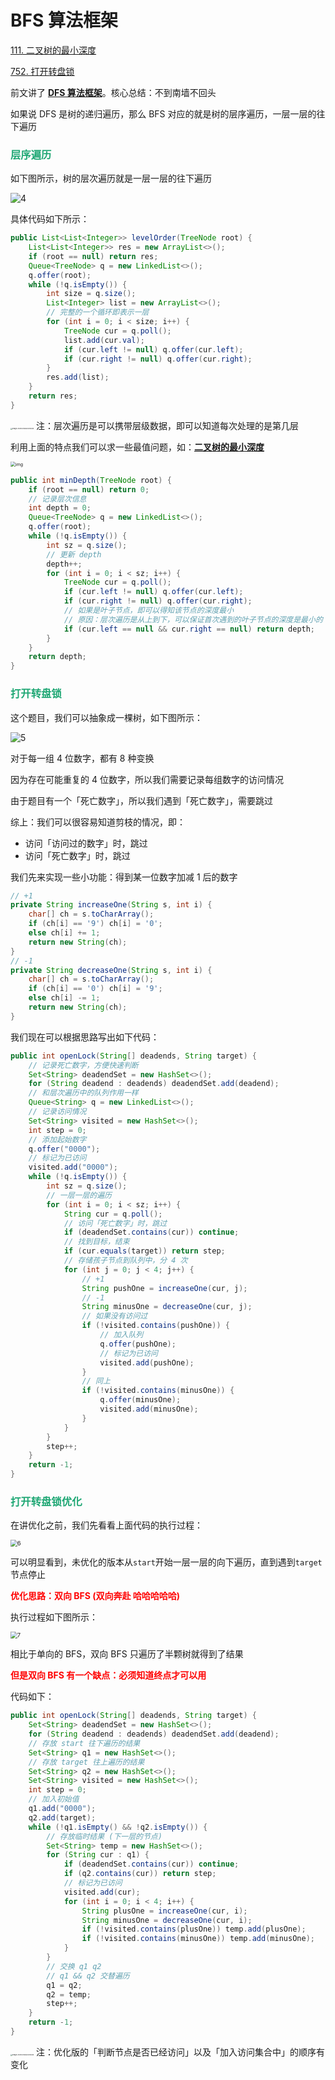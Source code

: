 # BFS 算法框架

[111. 二叉树的最小深度](https://leetcode-cn.com/problems/minimum-depth-of-binary-tree/)

[752. 打开转盘锁](https://leetcode-cn.com/problems/open-the-lock/)



前文讲了 **[DFS 算法框架](./DFS.html)**。核心总结：不到南墙不回头

如果说 DFS 是树的递归遍历，那么 BFS 对应的就是树的层序遍历，一层一层的往下遍历

### <font color=#1FA774>层序遍历</font>

如下图所示，树的层次遍历就是一层一层的往下遍历

![4](https://cdn.jsdelivr.net/gh/LFool/image-hosting@master/20220418/2020401650284440NwZ7OM4.svg)

具体代码如下所示：

```java
public List<List<Integer>> levelOrder(TreeNode root) {
    List<List<Integer>> res = new ArrayList<>();
    if (root == null) return res;
    Queue<TreeNode> q = new LinkedList<>();
    q.offer(root);
    while (!q.isEmpty()) {
        int size = q.size();
        List<Integer> list = new ArrayList<>();
        // 完整的一个循环即表示一层
        for (int i = 0; i < size; i++) {
            TreeNode cur = q.poll();
            list.add(cur.val);
            if (cur.left != null) q.offer(cur.left);
            if (cur.right != null) q.offer(cur.right);
        }
        res.add(list);
    }
    return res;
}
```

<img src="https://cdn.jsdelivr.net/gh/LFool/image-hosting@master/20220226/16402516458648251645864825235pN5IJY.png" alt="image-20220226164025008" style="zoom:18%;" /> 注：层次遍历是可以携带层级数据，即可以知道每次处理的是第几层

利用上面的特点我们可以求一些最值问题，如：**[二叉树的最小深度](https://leetcode-cn.com/problems/minimum-depth-of-binary-tree/)**

<img src="https://cdn.jsdelivr.net/gh/LFool/image-hosting@master/20220418/2027431650284863iHh0Plex_depth.jpg" alt="img" style="zoom:50%;" />

```java
public int minDepth(TreeNode root) {
    if (root == null) return 0;
    // 记录层次信息
    int depth = 0;
    Queue<TreeNode> q = new LinkedList<>();
    q.offer(root);
    while (!q.isEmpty()) {
        int sz = q.size();
        // 更新 depth
        depth++;
        for (int i = 0; i < sz; i++) {
            TreeNode cur = q.poll();
            if (cur.left != null) q.offer(cur.left);
            if (cur.right != null) q.offer(cur.right);
            // 如果是叶子节点，即可以得知该节点的深度最小
            // 原因：层次遍历是从上到下，可以保证首次遇到的叶子节点的深度是最小的
            if (cur.left == null && cur.right == null) return depth;
        }
    }
    return depth;
}
```

### <font color=#1FA774>打开转盘锁</font>

这个题目，我们可以抽象成一棵树，如下图所示：

![5](https://cdn.jsdelivr.net/gh/LFool/image-hosting@master/20220418/2037021650285422cDCA4G5.svg)

对于每一组 4 位数字，都有 8 种变换

因为存在可能重复的 4 位数字，所以我们需要记录每组数字的访问情况

由于题目有一个「死亡数字」，所以我们遇到「死亡数字」，需要跳过

综上：我们可以很容易知道剪枝的情况，即：

- 访问「访问过的数字」时，跳过
- 访问「死亡数字」时，跳过

我们先来实现一些小功能：得到某一位数字加减 1 后的数字

```java
// +1
private String increaseOne(String s, int i) {
    char[] ch = s.toCharArray();
    if (ch[i] == '9') ch[i] = '0';
    else ch[i] += 1;
    return new String(ch);
}
// -1
private String decreaseOne(String s, int i) {
    char[] ch = s.toCharArray();
    if (ch[i] == '0') ch[i] = '9';
    else ch[i] -= 1;
    return new String(ch);
}
```

我们现在可以根据思路写出如下代码：

```java
public int openLock(String[] deadends, String target) {
    // 记录死亡数字，方便快速判断
    Set<String> deadendSet = new HashSet<>();
    for (String deadend : deadends) deadendSet.add(deadend);
    // 和层次遍历中的队列作用一样
    Queue<String> q = new LinkedList<>();
    // 记录访问情况
    Set<String> visited = new HashSet<>();
    int step = 0;
    // 添加起始数字
    q.offer("0000");
    // 标记为已访问
    visited.add("0000");
    while (!q.isEmpty()) {
        int sz = q.size();
        // 一层一层的遍历
        for (int i = 0; i < sz; i++) {
            String cur = q.poll();
            // 访问「死亡数字」时，跳过
            if (deadendSet.contains(cur)) continue;
            // 找到目标，结束
            if (cur.equals(target)) return step;
            // 存储孩子节点到队列中，分 4 次
            for (int j = 0; j < 4; j++) {
                // +1
                String pushOne = increaseOne(cur, j);
                // -1
                String minusOne = decreaseOne(cur, j);
                // 如果没有访问过
                if (!visited.contains(pushOne)) {
                    // 加入队列
                    q.offer(pushOne);
                    // 标记为已访问
                    visited.add(pushOne);
                }
                // 同上
                if (!visited.contains(minusOne)) {
                    q.offer(minusOne);
                    visited.add(minusOne);
                }
            }
        }
        step++;
    }
    return -1;
}
```

### <font color=#1FA774>打开转盘锁优化</font>

在讲优化之前，我们先看看上面代码的执行过程：

<img src="https://cdn.jsdelivr.net/gh/LFool/image-hosting@master/20220418/2125201650288320KqYXP96.svg" alt="6" style="zoom:67%;" />

可以明显看到，未优化的版本从`start`开始一层一层的向下遍历，直到遇到`target`节点停止

**<font color='red'>优化思路：双向 BFS (双向奔赴 哈哈哈哈哈)</font>**

执行过程如下图所示：

<img src="https://cdn.jsdelivr.net/gh/LFool/image-hosting@master/20220418/2157121650290232AzIJuv7.svg" alt="7" style="zoom:67%;" />

相比于单向的 BFS，双向 BFS 只遍历了半颗树就得到了结果

**<font color='red'>但是双向 BFS 有一个缺点：必须知道终点才可以用</font>**

代码如下：

```java
public int openLock(String[] deadends, String target) {
    Set<String> deadendSet = new HashSet<>();
    for (String deadend : deadends) deadendSet.add(deadend);
    // 存放 start 往下遍历的结果
    Set<String> q1 = new HashSet<>();
    // 存放 target 往上遍历的结果
    Set<String> q2 = new HashSet<>();
    Set<String> visited = new HashSet<>();
    int step = 0;
    // 加入初始值
    q1.add("0000");
    q2.add(target);
    while (!q1.isEmpty() && !q2.isEmpty()) {
        // 存放临时结果 (下一层的节点)
        Set<String> temp = new HashSet<>();
        for (String cur : q1) {
            if (deadendSet.contains(cur)) continue;
            if (q2.contains(cur)) return step;
            // 标记为已访问
            visited.add(cur);
            for (int i = 0; i < 4; i++) {
                String plusOne = increaseOne(cur, i);
                String minusOne = decreaseOne(cur, i);
                if (!visited.contains(plusOne)) temp.add(plusOne);
                if (!visited.contains(minusOne)) temp.add(minusOne);
            }
        }
        // 交换 q1 q2
        // q1 && q2 交替遍历
        q1 = q2;
        q2 = temp;
        step++;
    }
    return -1;
}
```

<img src="https://cdn.jsdelivr.net/gh/LFool/image-hosting@master/20220226/16402516458648251645864825235pN5IJY.png" alt="image-20220226164025008" style="zoom:18%;" /> 注：优化版的「判断节点是否已经访问」以及「加入访问集合中」的顺序有变化